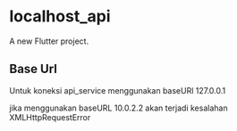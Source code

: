 # localhost_api

A new Flutter project.

## Base Url

Untuk koneksi api_service menggunakan baseURl 127.0.0.1

jika menggunakan baseURL 10.0.2.2 akan terjadi kesalahan XMLHttpRequestError
